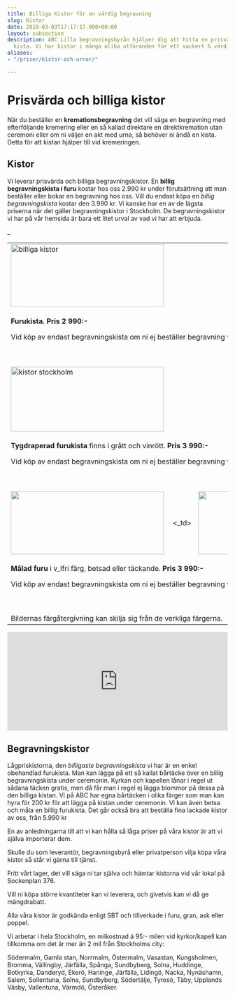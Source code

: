 ```yaml
---
title: Billiga Kistor för en värdig begravning
slug: Kistor
date: 2018-03-03T17:17:17.000+00:00
layout: subsection
description: ABC Lilla begravningsbyrån hjälper dig att hitta en prisvärd & billig
  kista. Vi har kistor i många olika utföranden för ett vackert & värdigt avsked.
aliases:
- "/priser/kistor-och-urnor/"

---
```

# Prisvärda och billiga kistor

När du beställer en **kremationsbegravning** det vill säga en begravning med efterföljande kremering eller en så kallad direktare en direktkremation utan ceremoni eller om ni väljer en akt med urna, så behöver ni ändå en kista. Detta för att kistan hjälper till vid kremeringen.

## Kistor

Vi leverar prisvärda och billiga begravningskistor. En **billig begravningskista i furu** kostar hos oss 2.990 kr under förutsättning att man beställer eller bokar en begravning hos oss. Vill du endast köpa en _billig begravningskista_ kostar den 3.990 kr. Vi kanske har en av de lägsta priserna när det gäller begravningskistor i Stockholm. De begravningskistor vi har på vår hemsida är bara ett litet urval av vad vi har att erbjuda.

<table class="table">
<tbody>
<tr>
<td><img style="float: left;" src="images/bilder/billigakistor.png" alt="billiga kistor" width="350" height="144" border="0" /></td>

<td> </td> </tr> <tr> <td colspan="3"> <p><strong>Furukista. Pris 2 990:-</strong></p> <p>Vid köp av endast begravningskista om ni ej beställer begravning via oss. Pris 3 990:-</p> <p><strong> </strong></p> </td> </tr> <tr> <td><img style="float: left;" src="images/bilder/kistorstockholm.png" alt="kistor stockholm" width="350" height="148" border="0" /></td> <td> </td> <td> </td> </tr> <tr> <td colspan="3"> <p><strong>Tygdraperad furukista</strong> finns i grått och vinrött. <strong>Pris 3 990:-</strong></p> <p>Vid köp av endast begravningskista om ni ej beställer begravning via oss. Pris 4 990:-</p> <p> </p> </td> </tr> <tr> <td><img style="float: left;" src="images/bilder/rootsi_krematsioonikirst_malad.png" alt="" width="350" height="144" _order="0" /></td>_
<td> <_td>
<td><img style="float: left;" src="images/bilder/rootsi_krematsioonikirst_bla.png" alt="" width="350" height="144" border="0" /></td>
</tr>
<tr>
<td colspan="3"_>
<p><strong>Målad furu</strong> i v_lfri färg, betsad eller täckande. <strong>Pris 3 990:-</strong></p>
<p>Vid köp av endast begravningskista om ni ej beställer begravning via oss. Pris 4 990:-</p>
<p> </p>
</td_>
</tr>

<tr>
<td colspan="3">Bildernas färgåtergivning kan skilja sig från de verkliga färgerna. </td>
</tr>
</tbody>
</table>

<p><iframe style="border: 0; display: block;" src="https://widget.reco.se/v2/widget/1626775?mode=HORIZONTAL_QUOTE" width="100%" height="225" scrolling="no"></iframe></p>

## Begravningskistor

Lågpriskistorna, den _billigaste begravningskista_ vi har är en enkel obehandlad furukista. Man kan lägga på ett så kallat bårtäcke över en billig begravningskista under ceremonin. Kyrkan och kapellen lånar i regel ut sådana täcken gratis, men då får man i regel ej lägga blommor på dessa på den billiga kistan. Vi på ABC har egna bårtäcken i olika färger som man kan hyra för 200 kr för att lägga på kistan under ceremonin. Vi kan även betsa och måla en billig furukista. Det går också bra att beställa fina lackade kistor av oss, från 5.990 kr

En av anledningarna till att vi kan hålla så låga priser på våra kistor är att vi själva importerar dem.

Skulle du som leverantör, begravningsbyrå eller privatperson vilja köpa våra kistor så står vi gärna till tjänst.

Fritt vårt lager, det vill säga ni tar själva och hämtar kistorna vid vår lokal på Sockenplan 376.

Vill ni köpa större kvantiteter kan vi leverera, och givetvis kan vi då ge mängdrabatt.

Alla våra kistor är godkända enligt SBT och tillverkade i furu, gran, ask eller poppel.

Vi arbetar i hela Stockholm, en milkostnad á 95:- milen vid kyrkor/kapell kan tillkomma om det är mer än 2 mil från Stockholms city:

Södermalm, Gamla stan, Norrmalm, Östermalm, Vasastan, Kungsholmen, Bromma, Vällingby, Järfälla, Spånga, Sundbyberg, Solna, Huddinge, Botkyrka, Danderyd, Ekerö, Haninge, Järfälla, Lidingö, Nacka, Nynäshamn, Salem, Sollentuna, Solna, Sundbyberg, Södertälje, Tyresö, Täby, Upplands Väsby, Vallentuna, Värmdö, Österåker.